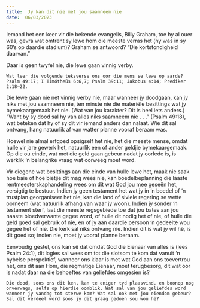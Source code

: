 ```yaml
---
title:  Jy kan dit nie met jou saamneem nie
date:  06/03/2023
---
```


Iemand het een keer vir die bekende evangelis, Billy Graham, toe hy al ouer was, gevra wat omtrent sy lewe hom die meeste verras het (hy was in sy 60’s op daardie stadium)? Graham se antwoord? “Die kortstondigheid daarvan.”

Daar is geen twyfel nie, die lewe gaan vinnig verby.

`Wat leer die volgende teksverse ons oor die mens se lewe op aarde? Psalm 49:17; I Timótheüs 6:6,7; Psalm 39:11; Jakobus 4:14; Prediker 2:18–22.`

Die lewe gaan nie net vinnig verby nie, maar wanneer jy doodgaan, kan jy niks met jou saamneem nie, ten minste nie die materiële besittings wat jy bymekaargemaak het nie. (Wat van jou karakter? Dit is heel iets anders.) “Want by sy dood sal hy van alles niks saamneem nie . . .” (Psalm 49:18), wat beteken dat hy of sy dit vir iemand anders dan nalaat. Wie dit sal ontvang, hang natuurlik af van watter planne vooraf beraam was.

Hoewel nie almal erfgoed opsigself het nie, het die meeste mense, omdat hulle vir jare gewerk het, natuurlik een of ander geldjie bymekaargemaak. Op die ou einde, wat met die geld gaan gebeur nadat jy oorlede is, is werklik ‘n belangrike vraag wat oorweeg moet word.

Vir diegene wat besittings aan die einde van hulle lewe het, maak nie saak hoe baie of hoe bietjie dit mag wees nie, kan boedelbeplanning die laaste rentmeesterskaphandeling wees om dit wat God jou mee geseën het, versigtig te bestuur. Indien jy geen testament het wat jy in ‘n boedel of ‘n trustplan georganiseer het nie, kan die land of siviele regering se wette oorneem (wat natuurlik afhang van waar jy woon). Indien jy sonder ‘n testament sterf, laat die meeste regsgebiede toe dat jou bates aan jou naaste bloedverwante gegee word, of hulle dit nodig het of nie, of hulle die geld goed sal gebruik of nie, en of jy aan daardie persoon ‘n gedeelte wou gegee het of nie. Die kerk sal niks ontvang nie. Indien dit is wat jy wil hê, is dit goed so; indien nie, moet jy vooraf planne beraam.

Eenvoudig gestel, ons kan sê dat omdat God die Eienaar van alles is (lees Psalm 24:1), dit logies sal wees om tot die slotsom te kom dat vanuit ‘n bybelse perspektief, wanneer ons klaar is met wat God aan ons toevertrou het, ons dit aan Hom, die regmatige Eienaar, moet terugbesorg, dit wat oor is nadat daar na die behoeftes van geliefdes omgesien is?

`Die dood, soos ons dit ken, kan te eniger tyd plaasvind, en boonop nog onverwags, selfs op hierdie oomblik. Wat sal van jou geliefdes word wanneer jy vandag tot sterwe kom? Wat sal ook met jou eiendom gebeur? Sal dit verdeel word soos jy dit graag gedoen sou wou hê?`